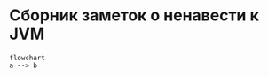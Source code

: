 Сборник заметок о ненавести к JVM
=====================================

```mermaid
flowchart
a --> b
```